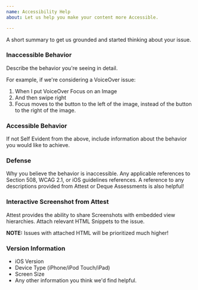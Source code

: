 ```yaml
---
name: Accessibility Help
about: Let us help you make your content more Accessible.

---
```


A short summary to get us grounded and started thinking about your issue.

### Inaccessible Behavior

Describe the behavior you're seeing in detail. 

For example, if we're considering a VoiceOver issue:

1. When I put VoiceOver Focus on an Image
2. And then swipe right
3. Focus moves to the button to the left of the image, instead of the button to the right of the image.

### Accessible Behavior

If not Self Evident from the above, include information about the behavior you would like to achieve.

### Defense

Why you believe the behavior is inaccessible. Any applicable references to Section 508, WCAG 2.1, or iOS guidelines references. A reference to any descriptions provided from Attest or Deque Assessments is also helpful! 

### Interactive Screenshot from Attest
Attest provides the ability to share Screenshots with embedded view hierarchies. Attach relevant HTML Snippets to the issue.

**NOTE:** Issues with attached HTML will be prioritized much higher!

### Version Information 
- iOS Version
- Device Type (iPhone/iPod Touch/iPad)
- Screen Size
- Any other information you think we'd find helpful.
